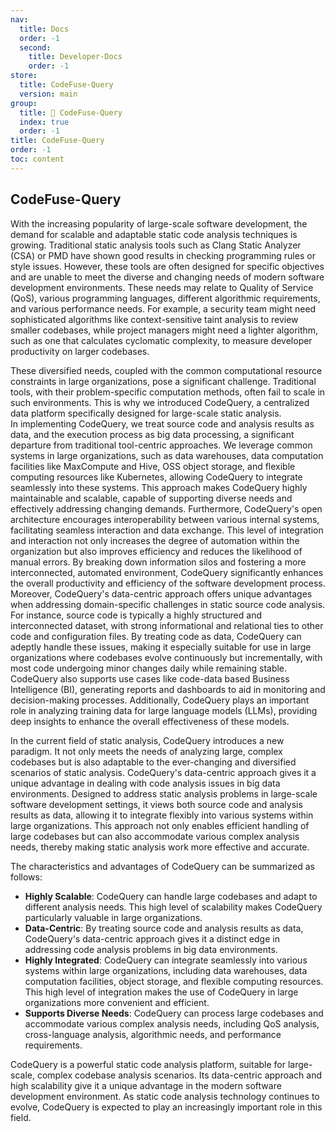```yaml
---
nav:
  title: Docs
  order: -1
  second:
    title: Developer-Docs
    order: -1
store:
  title: CodeFuse-Query
  version: main
group:
  title: 🌱 CodeFuse-Query
  index: true
  order: -1
title: CodeFuse-Query
order: -1
toc: content
---
```


## CodeFuse-Query
With the increasing popularity of large-scale software development, the demand for scalable and adaptable static code analysis techniques is growing. Traditional static analysis tools such as Clang Static Analyzer (CSA) or PMD have shown good results in checking programming rules or style issues. However, these tools are often designed for specific objectives and are unable to meet the diverse and changing needs of modern software development environments. These needs may relate to Quality of Service (QoS), various programming languages, different algorithmic requirements, and various performance needs. For example, a security team might need sophisticated algorithms like context-sensitive taint analysis to review smaller codebases, while project managers might need a lighter algorithm, such as one that calculates cyclomatic complexity, to measure developer productivity on larger codebases.  

These diversified needs, coupled with the common computational resource constraints in large organizations, pose a significant challenge. Traditional tools, with their problem-specific computation methods, often fail to scale in such environments. This is why we introduced CodeQuery, a centralized data platform specifically designed for large-scale static analysis.  
In implementing CodeQuery, we treat source code and analysis results as data, and the execution process as big data processing, a significant departure from traditional tool-centric approaches. We leverage common systems in large organizations, such as data warehouses, data computation facilities like MaxCompute and Hive, OSS object storage, and flexible computing resources like Kubernetes, allowing CodeQuery to integrate seamlessly into these systems. This approach makes CodeQuery highly maintainable and scalable, capable of supporting diverse needs and effectively addressing changing demands. Furthermore, CodeQuery's open architecture encourages interoperability between various internal systems, facilitating seamless interaction and data exchange. This level of integration and interaction not only increases the degree of automation within the organization but also improves efficiency and reduces the likelihood of manual errors. By breaking down information silos and fostering a more interconnected, automated environment, CodeQuery significantly enhances the overall productivity and efficiency of the software development process.  
Moreover, CodeQuery's data-centric approach offers unique advantages when addressing domain-specific challenges in static source code analysis. For instance, source code is typically a highly structured and interconnected dataset, with strong informational and relational ties to other code and configuration files. By treating code as data, CodeQuery can adeptly handle these issues, making it especially suitable for use in large organizations where codebases evolve continuously but incrementally, with most code undergoing minor changes daily while remaining stable. CodeQuery also supports use cases like code-data based Business Intelligence (BI), generating reports and dashboards to aid in monitoring and decision-making processes. Additionally, CodeQuery plays an important role in analyzing training data for large language models (LLMs), providing deep insights to enhance the overall effectiveness of these models.  

In the current field of static analysis, CodeQuery introduces a new paradigm. It not only meets the needs of analyzing large, complex codebases but is also adaptable to the ever-changing and diversified scenarios of static analysis. CodeQuery's data-centric approach gives it a unique advantage in dealing with code analysis issues in big data environments. Designed to address static analysis problems in large-scale software development settings, it views both source code and analysis results as data, allowing it to integrate flexibly into various systems within large organizations. This approach not only enables efficient handling of large codebases but can also accommodate various complex analysis needs, thereby making static analysis work more effective and accurate.  

The characteristics and advantages of CodeQuery can be summarized as follows:

- **Highly Scalable**: CodeQuery can handle large codebases and adapt to different analysis needs. This high level of scalability makes CodeQuery particularly valuable in large organizations.  
- **Data-Centric**: By treating source code and analysis results as data, CodeQuery's data-centric approach gives it a distinct edge in addressing code analysis problems in big data environments.  
- **Highly Integrated**: CodeQuery can integrate seamlessly into various systems within large organizations, including data warehouses, data computation facilities, object storage, and flexible computing resources. This high level of integration makes the use of CodeQuery in large organizations more convenient and efficient.  
- **Supports Diverse Needs**: CodeQuery can process large codebases and accommodate various complex analysis needs, including QoS analysis, cross-language analysis, algorithmic needs, and performance requirements.  

CodeQuery is a powerful static code analysis platform, suitable for large-scale, complex codebase analysis scenarios. Its data-centric approach and high scalability give it a unique advantage in the modern software development environment. As static code analysis technology continues to evolve, CodeQuery is expected to play an increasingly important role in this field.  
